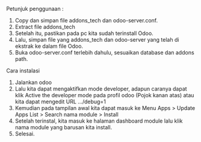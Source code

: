 Petunjuk penggunaan :
1. Copy dan simpan file addons_tech dan odoo-server.conf.
2. Extract file addons_tech
3. Setelah itu, pastikan pada pc kita sudah terinstall Odoo.
4. Lalu, simpan file yang addons_tech dan odoo-server yang telah di ekstrak ke dalam file Odoo.
5. Buka odoo-server.conf terlebih dahulu, sesuaikan database dan addons path.

Cara instalasi
1. Jalankan odoo
2. Lalu kita dapat mengaktifkan mode developer, adapun caranya dapat klik Active the developer mode pada profil odoo (Pojok kanan atas) atau kita dapat mengedit URL .../debug=1
3. Kemudian pada tampilan awal kita dapat masuk ke Menu Apps > Update Apps List > Search nama module > Install
4. Setelah terinstal, kita masuk ke halaman dashboard module lalu klik nama module yang barusan kita install.
5. Selesai.
